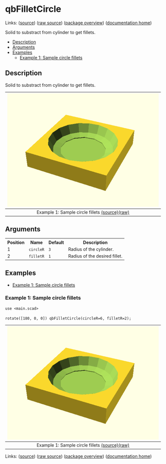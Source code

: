 # qbFilletCircle

Links: ([source](https://github.com/little-blossom/openscad-qbase/blob/master/src/qbFilletCircle.scad)) ([raw source](https://raw.githubusercontent.com/little-blossom/openscad-qbase/master/src/qbFilletCircle.scad)) ([package overview](overview.md)) ([documentation home](../index.md))

Solid to substract from cylinder to get fillets.

* [Description](#description)
* [Arguments](#arguments)
* [Examples](#examples)
  * [Example 1: Sample circle fillets](#example-1-sample-circle-fillets)

## Description


Solid to substract from cylinder to get fillets.

| [![summary-example](qbFilletCircle.md-media/summary-example.png "summary-example")](https://github.com/little-blossom/openscad-qbase/blob/master/docs/generated/qbFilletCircle.md-media/summary-example.png) |
| :---: |
|Example 1: Sample circle fillets [(source)](https://github.com/little-blossom/openscad-qbase/blob/master/docs/generated/qbFilletCircle.md-media/summary-example.scad)[(raw)](https://raw.githubusercontent.com/little-blossom/openscad-qbase/master/docs/generated/qbFilletCircle.md-media/summary-example.scad)|



## Arguments

<table>
<tr><th>Position</th><th>Name</th><th>Default</th><th>Description</th></tr>
<tr><td>1</td><td><code>circleR</code></td><td><code>3</code></td><td>Radius of the cylinder.</td></tr>
<tr><td>2</td><td><code>filletR</code></td><td><code>1</code></td><td>Radius of the desired fillet.</td></tr>
</table>

## Examples

* [Example 1: Sample circle fillets](#example-1-sample-circle-fillets)

### Example 1: Sample circle fillets


```openscad
use <main.scad>

rotate([180, 0, 0]) qbFilletCircle(circleR=6, filletR=2);
```
| [![summary-example](qbFilletCircle.md-media/summary-example.png "summary-example")](https://github.com/little-blossom/openscad-qbase/blob/master/docs/generated/qbFilletCircle.md-media/summary-example.png) |
| :---: |
|Example 1: Sample circle fillets [(source)](https://github.com/little-blossom/openscad-qbase/blob/master/docs/generated/qbFilletCircle.md-media/summary-example.scad)[(raw)](https://raw.githubusercontent.com/little-blossom/openscad-qbase/master/docs/generated/qbFilletCircle.md-media/summary-example.scad)|


Links: ([source](https://github.com/little-blossom/openscad-qbase/blob/master/src/qbFilletCircle.scad)) ([raw source](https://raw.githubusercontent.com/little-blossom/openscad-qbase/master/src/qbFilletCircle.scad)) ([package overview](overview.md)) ([documentation home](../index.md))
